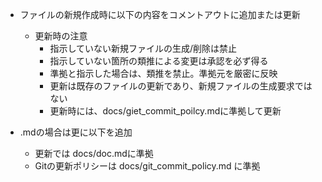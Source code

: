 + ファイルの新規作成時に以下の内容をコメントアウトに追加または更新
  - 更新時の注意
    - 指示していない新規ファイルの生成/削除は禁止
    - 指示していない箇所の類推による変更は承認を必ず得る
    - 準拠と指示した場合は、類推を禁止。準拠元を厳密に反映
    - 更新は既存のファイルの更新であり、新規ファイルの生成要求ではない
    - 更新時には、docs/giet_commit_poilcy.mdに準拠して更新

+ .mdの場合は更に以下を追加
    - 更新では docs/doc.mdに準拠
    - Gitの更新ポリシーは docs/git_commit_policy.md に準拠